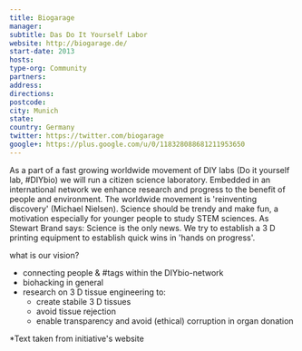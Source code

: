```yaml
---
title: Biogarage
manager:
subtitle: Das Do It Yourself Labor
website: http://biogarage.de/
start-date: 2013
hosts:
type-org: Community
partners:
address:
directions:
postcode:
city: Munich
state:
country: Germany
twitter: https://twitter.com/biogarage
google+: https://plus.google.com/u/0/118328088681211953650
---
```


As a part of a fast growing worldwide movement of DIY labs (Do it yourself lab, #DIYbio) we will run a citizen science laboratory. Embedded in an international network we enhance research and progress to the benefit of people and environment. The worldwide movement is 'reinventing discovery' (Michael Nielsen). Science should be trendy and make fun, a motivation especially for younger people to study STEM sciences. As Stewart Brand says: Science is the only news. We try to establish a 3 D printing equipment to establish quick wins in 'hands on progress'.

what is our vision?

- connecting people & #tags within the DIYbio-network
- biohacking in general
- research on 3 D tissue engineering to:
  - create stabile 3 D tissues
  - avoid tissue rejection
  - enable transparency and avoid (ethical) corruption in organ donation


\*Text taken from initiative's website
